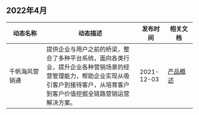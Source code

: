 ## 2022年4月

<table >
<thead>
<tr>
<th width="20%">动态名称</th>
<th width="50%">动态描述</th> 
<th width="15%">发布时间</th>
<th width="15%">相关文档</th>
</tr>
</thead>
<tbody><tr>
<td>千帆海风营销通</td>
<td >提供企业与用户之前的桥梁，整合了多种平台系统，面向各类行业，提升企业各种营销场景的经营管理能力，帮助企业实现从吸引客户到接待客户，从培育客户到客户价值挖掘全链路营销运营解决方案。</td>
<td>2021-12-03</td>
<td><a href="https://cloud.tencent.com/document/product/1578/72203">产品概述</a></td>
</tr>
</tbody></table>
